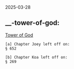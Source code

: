 2025-03-28

__-tower-of-god:
----------------
[Tower of God](https://www.mangaread.org/manga/tower-of-god-manhwa/)
    
    [a] Chapter Joey left off on:
    § 652
    
    [b] Chapter Koa left off on:
    § 269
